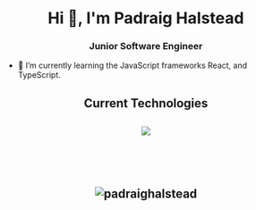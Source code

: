 <!-- Header -->
<div id="header" align="center" style="border-radius: 50">
<!--  <img src="https://www.icegif.com/wp-content/uploads/icegif-6438.gif" width=125 height=125 style="border-radius: 50%"/> -->
  <h1 align="center">Hi 👋, I'm Padraig Halstead</h1>
  <h3 align="center">Junior Software Engineer</h3>  
</div>




- 🌱 I’m currently learning the JavaScript frameworks React, and TypeScript.


<!---
PadraigHalstead/PadraigHalstead is a ✨ special ✨ repository because its `README.md` (this file) appears on your GitHub profile.
You can click the Preview link to take a look at your changes.
--->

<!---
<p align="center">
<img alig src="https://github-profile-trophy.vercel.app/?username=padraighalstead&margin-w=8&column=4&title=MultipleLang,Organizations,Repositories,Commits,Followers,PullRequest,Stars,Issues&theme=darkhub&no-frame=true" alt="github trophies" />
</p>
<br><br>
--->

<!---
<p align="center">
 <img src="https://github-readme-stats.vercel.app/api/top-langs/?username=padraighalstead&layout=compact&theme=vision-friendly-dark" alt="GitHub Streak" />
</p>
<br><br>
--->
<h2 align="center">Current Technologies<h2>
<p align="center">
   <img src="https://skillicons.dev/icons?i=js,ts,react,solidjs,aws,tailwind,postgres,linux,go,docker,py,github,vercel,neovim&perline=7" />
</p>
<br><br>

<p align="center"> <img src="https://komarev.com/ghpvc/?username=padraighalstead&label=Profile%20views&color=red&style=plastic" alt="padraighalstead" /> </p>

<!---
<p align="center">
 <img src="https://github-readme-streak-stats.herokuapp.com?user=padraighalstead&theme=github-dark-dimmed&hide_border=true" alt="GitHub Streak" />
</p>
--->
